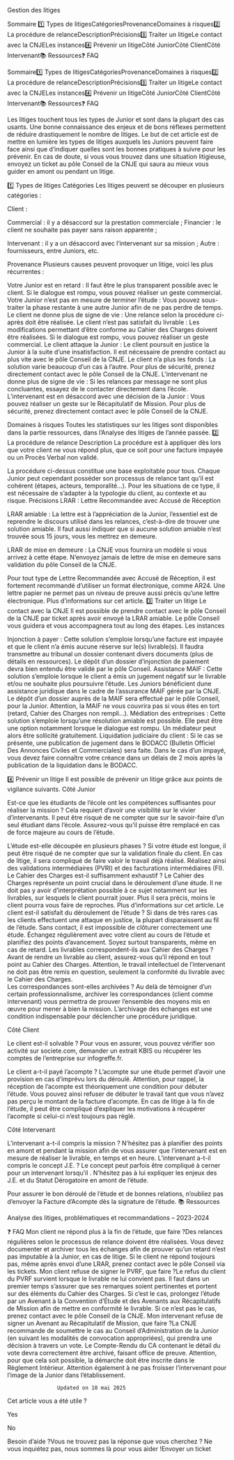 



Gestion des litiges

Sommaire 
1️⃣ Types de litigesCatégoriesProvenanceDomaines à risques2️⃣ La procédure de relanceDescriptionPrécisions3️⃣ Traiter un litigeLe contact avec la CNJELes instances4️⃣ Prévenir un litigeCôté JuniorCôté ClientCôté Intervenant📚 Ressources❓ FAQ



Sommaire1️⃣ Types de litigesCatégoriesProvenanceDomaines à risques2️⃣ La procédure de relanceDescriptionPrécisions3️⃣ Traiter un litigeLe contact avec la CNJELes instances4️⃣ Prévenir un litigeCôté JuniorCôté ClientCôté Intervenant📚 Ressources❓ FAQ





 














Les litiges touchent tous les types de Junior et sont dans la plupart des cas usants. Une bonne connaissance des enjeux et de bons réflexes permettent de réduire drastiquement le nombre de litiges.
Le but de cet article est de mettre en lumière les types de litiges auxquels les Juniors peuvent faire face ainsi que d’indiquer quelles sont les bonnes pratiques à suivre pour les prévenir.
En cas de doute, si vous vous trouvez dans une situation litigieuse, envoyez un ticket au pôle Conseil de la CNJE qui saura au mieux vous guider en amont ou pendant un litige.

1️⃣ Types de litiges
Catégories
Les litiges peuvent se découper en plusieurs catégories :

Client :

Commercial : il y a désaccord sur la prestation commerciale ;
Financier : le client ne souhaite pas payer sans raison apparente ;


Intervenant : il y a un désaccord avec l’intervenant sur sa mission ;
Autre : fournisseurs, entre Juniors, etc.

Provenance
Plusieurs causes peuvent provoquer un litige, voici les plus récurrentes :

Votre Junior est en retard : Il faut être le plus transparent possible avec le client. Si le dialogue est rompu, vous pouvez réaliser un geste commercial.
Votre Junior n’est pas en mesure de terminer l’étude : Vous pouvez sous-traiter la phase restante à une autre Junior afin de ne pas perdre de temps.
Le client ne donne plus de signe de vie : Une relance selon la procédure ci-après doit être réalisée.
Le client n’est pas satisfait du livrable : Les modifications permettant d’être conforme au Cahier des Charges doivent être réalisées. Si le dialogue est rompu, vous pouvez réaliser un geste commercial.
Le client attaque la Junior : Le client poursuit en justice la Junior à la suite d’une insatisfaction. Il est nécessaire de prendre contact au plus vite avec le pôle Conseil de la CNJE.
Le client n’a plus les fonds : La solution varie beaucoup d’un cas à l’autre. Pour plus de sécurité, prenez directement contact avec  le pôle Conseil de la CNJE.
L’intervenant ne donne plus de signe de vie : Si les relances par message ne sont plus concluantes, essayez de le contacter directement dans l’école.
L’intervenant est en désaccord avec une décision de la Junior : Vous pouvez réaliser un geste sur le Récapitulatif de Mission. Pour plus de sécurité, prenez directement contact avec  le pôle Conseil de la CNJE.

Domaines à risques
Toutes les statistiques sur les litiges sont disponibles dans la partie ressources, dans l’Analyse des litiges de l’année passée.
2️⃣ La procédure de relance
Description
La procédure est à appliquer dès lors que votre client ne vous répond plus, que ce soit pour une facture impayée ou un Procès Verbal non validé.

La procédure ci-dessus constitue une base exploitable pour tous. Chaque Junior peut cependant posséder son processus de relance tant qu’il est cohérent (étapes, acteurs, temporalité…). Pour les situations de ce type, il est nécessaire de s’adapter à la typologie du client, au contexte et au risque.
Précisions
LRAR : Lettre Recommandée avec Accusé de Réception

LRAR amiable : La lettre est à l’appréciation de la Junior, l’essentiel est de reprendre le discours utilisé dans les relances, c’est-à-dire de trouver une solution amiable. Il faut aussi indiquer que si aucune solution amiable n’est trouvée sous 15 jours, vous les mettrez en demeure.


LRAR de mise en demeure : La CNJE vous fournira un modèle si vous arrivez à cette étape. N’envoyez jamais de lettre de mise en demeure sans validation du pôle Conseil de la CNJE.

Pour tout type de Lettre Recommandée avec Accusé de Réception, il est fortement recommandé d’utiliser un format électronique, comme AR24. Une lettre papier ne permet pas un niveau de preuve aussi précis qu’une lettre électronique. Plus d’informations sur cet article.
3️⃣ Traiter un litige
Le contact avec la CNJE
Il est possible de prendre contact avec le pôle Conseil de la CNJE par ticket après avoir envoyé la LRAR amiable. Le pôle Conseil vous guidera et vous accompagnera tout au long des étapes.
Les instances

Injonction à payer : Cette solution s’emploie lorsqu’une facture est impayée et que le client n’a émis aucune réserve sur le(s) livrable(s). Il faudra transmettre au tribunal un dossier contenant divers documents (plus de détails en ressources). Le dépôt d’un dossier d’injonction de paiement devra bien entendu être validé par le pôle Conseil.
Assistance MAIF : Cette solution s’emploie lorsque le client a émis un jugement négatif sur le livrable et/ou ne souhaite plus poursuivre l’étude. Les Juniors bénéficient dune assistance juridique dans le cadre de l’assurance MAIF gérée par la CNJE. Le dépôt d’un dossier auprès de la MAIF sera effectué par le pôle Conseil, pour la Junior. Attention, la MAIF ne vous couvrira pas si vous êtes en tort (retard, Cahier des Charges non rempli…).
Médiation des entreprises : Cette solution s’emploie lorsqu’une résolution amiable est possible. Elle peut être une option notamment lorsque le dialogue est rompu. Un médiateur peut alors être sollicité gratuitement.
Liquidation judiciaire du client : Si le cas se présente, une publication de jugement dans le BODACC (Bulletin Officiel Des Annonces Civiles et Commerciales) sera faite. Dans le cas d’un impayé, vous devez faire connaître votre créance dans un délais de 2 mois après la publication de la liquidation dans le BODACC.

4️⃣ Prévenir un litige
Il est possible de prévenir un litige grâce aux points de vigilance suivants.
Côté Junior

Est-ce que les étudiants de l’école ont les compétences suffisantes pour réaliser la mission ? Cela requiert d’avoir une visibilité sur le vivier d’intervenants. Il peut être risqué de ne compter que sur le savoir-faire d’un seul étudiant dans l’école. Assurez-vous qu’il puisse être remplacé en cas de force majeure au cours de l’étude.


L’étude est-elle découpée en plusieurs phases ? Si votre étude est longue, il peut être risqué de ne compter que sur la validation finale du client. En cas de litige, il sera compliqué de faire valoir le travail déjà réalisé. Réalisez ainsi des validations intermédiaires (PVRI) et des facturations intermédiaires (FI).
Le Cahier des Charges est-il suffisamment exhaustif ? Le Cahier des Charges représente un point crucial dans le déroulement d’une étude. Il ne doit pas y avoir d’interprétation possible à ce sujet notamment sur les livrables, sur lesquels le client pourrait jouer. Plus il sera précis, moins le client pourra vous faire de reproches. Plus d’informations sur cet article.
Le client est-il satisfait du déroulement de l’étude ? Si dans de très rares cas les clients effectuent une attaque en justice, la plupart disparaissent au fil de l’étude. Sans contact, il est impossible de clôturer correctement une étude. Échangez régulièrement avec votre client au cours de l’étude et planifiez des points d’avancement. Soyez surtout transparents, même en cas de retard.
Les livrables correspondent-ils aux Cahier des Charges ? Avant de rendre un livrable au client, assurez-vous qu’il répond en tout point au Cahier des Charges. Attention, le travail intellectuel de l’intervenant ne doit pas être remis en question, seulement la conformité du livrable avec le Cahier des Charges.  
Les correspondances sont-elles archivées ? Au delà de témoigner d’un certain professionnalisme, archiver les correspondances (client comme intervenant) vous permettra de prouver l’ensemble des moyens mis en œuvre pour mener à bien la mission. L’archivage des échanges est une condition indispensable pour déclencher une procédure juridique.

Côté Client

Le client est-il solvable ? Pour vous en assurer, vous pouvez vérifier son activité sur societe.com, demander un extrait KBIS ou récupérer les comptes de l’entreprise sur infogreffe.fr.


Le client a-t-il payé l’acompte ? L’acompte sur une étude permet d’avoir une provision en cas d’imprévu lors du déroulé. Attention, pour rappel, la réception de l’acompte est théoriquement une condition pour débuter l’étude. Vous pouvez ainsi refuser de débuter le travail tant que vous n’avez pas perçu le montant de la facture d’acompte. En cas de litige à la fin de l’étude, il peut être compliqué d’expliquer les motivations à récupérer l’acompte si celui-ci n’est toujours pas réglé.

Côté Intervenant

L’intervenant a-t-il compris la mission ? N’hésitez pas à planifier des points en amont et pendant la mission afin de vous assurer que l’intervenant est en mesure de réaliser le livrable, en temps et en heure.
L’intervenant a-t-il compris le concept J.E. ? Le concept peut parfois être compliqué à cerner pour un intervenant lorsqu’il . N’hésitez pas à lui expliquer les enjeux des J.E. et du Statut Dérogatoire en amont de l’étude.

Pour assurer le bon déroulé de l’étude et de bonnes relations, n’oubliez pas d’envoyer la Facture d’Acompte dès la signature de l’étude.
📚 Ressources

Analyse des litiges, problématiques et recommandations – 2023-2024

❓ FAQ
Mon client ne répond plus à la fin de l’étude, que faire ?Des relances régulières selon le processus de relance doivent être réalisées. Vous devez documenter et archiver tous les échanges afin de prouver qu’un retard n’est pas imputable à la Junior, en cas de litige. Si le client ne répond toujours pas, même après envoi d’une LRAR, prenez contact avec le pôle Conseil via les tickets.
Mon client refuse de signer le PVRF, que faire ?Le refus du client du PVRF survient lorsque le livrable ne lui convient pas. Il faut dans un premier temps s’assurer que ses remarques soient pertinentes et portent sur des éléments du Cahier des Charges. Si c’est le cas, prolongez l’étude par un Avenant à la Convention d’Étude et des Avenants aux Récapitulatifs de Mission afin de mettre en conformité le livrable. Si ce n’est pas le cas, prenez contact avec le pôle Conseil de la CNJE.
Mon intervenant refuse de signer un Avenant au Récapitulatif de Mission, que faire ?La CNJE recommande de soumettre le cas au Conseil d’Administration de la Junior (en suivant les modalités de convocation appropriées), qui prendra une décision à travers un vote. Le Compte-Rendu du CA contenant le détail du vote devra correctement être archivé, faisant office de preuve. Attention, pour que cela soit possible, la démarche doit être inscrite dans le Règlement Intérieur. Attention également à ne pas froisser l’intervenant pour l’image de la Junior dans l’établissement.


					Updated on 10 mai 2025				



Cet article vous a été utile ?




Yes



No





Besoin d’aide ?Vous ne trouvez pas la réponse que vous cherchez ? Ne vous inquiétez pas, nous sommes là pour vous aider !Envoyer un ticket

